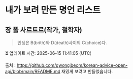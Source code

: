 # 내가 보려 만든 명언 리스트

##  장 폴 사르트르(작가, 철학자)
> 인생은 B(brith)와 D(death)사이의 C(choice)다.


⏳ 업데이트 시간: 2025-06-15 11:41:05 (UTC)

출처 : https://github.com/gwongibeom/korean-advice-open-api/blob/main/README.md
재밌게 보려고 만들었습니다.
